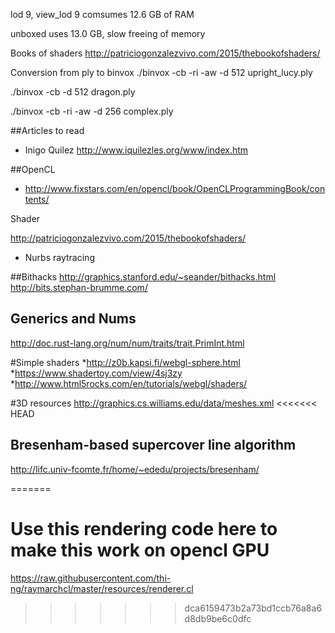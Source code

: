 lod 9, view_lod 9 comsumes 12.6 GB of RAM 

unboxed uses 13.0 GB, slow freeing of memory

Books of shaders
http://patriciogonzalezvivo.com/2015/thebookofshaders/


Conversion from ply to binvox
./binvox -cb -ri -aw -d 512 upright_lucy.ply

./binvox -cb -d 512 dragon.ply  

./binvox -cb -ri -aw -d 256 complex.ply

##Articles to read

* Inigo Quilez
  http://www.iquilezles.org/www/index.htm


##OpenCL

 * http://www.fixstars.com/en/opencl/book/OpenCLProgrammingBook/contents/
 
 Shader
 
 http://patriciogonzalezvivo.com/2015/thebookofshaders/
 
 
 * Nurbs raytracing
 
 
##Bithacks 
 http://graphics.stanford.edu/~seander/bithacks.html
 http://bits.stephan-brumme.com/
 
 ## Generics and Nums
  http://doc.rust-lang.org/num/num/traits/trait.PrimInt.html
  
#Simple shaders
*http://z0b.kapsi.fi/webgl-sphere.html
*https://www.shadertoy.com/view/4sj3zy
*http://www.html5rocks.com/en/tutorials/webgl/shaders/

#3D resources
http://graphics.cs.williams.edu/data/meshes.xml
<<<<<<< HEAD

## Bresenham-based supercover line algorithm
http://lifc.univ-fcomte.fr/home/~ededu/projects/bresenham/
 
=======
 
 # Use this rendering code here to make this work on opencl GPU
https://raw.githubusercontent.com/thi-ng/raymarchcl/master/resources/renderer.cl 
>>>>>>> dca6159473b2a73bd1ccb76a8a6d8db9be6c0dfc
